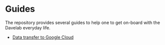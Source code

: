 # Guides

The repository provides several guides to help one to get on-board with the Davelab everyday life.

* [Data transfer to Google Cloud]

[Data Transfer to Google Cloud]:(data_transfer.md)